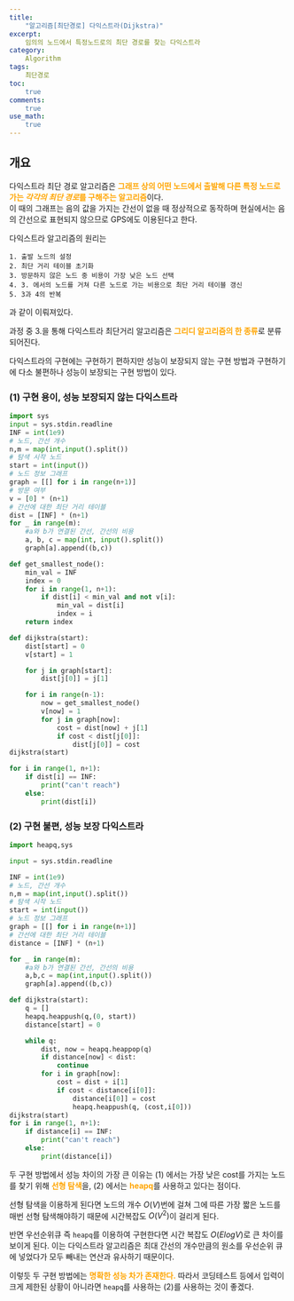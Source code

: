 ```yaml
---
title: 
    "알고리즘[최단경로] 다익스트라(Dijkstra)"
excerpt: 
    임의의 노드에서 특정노드로의 최단 경로를 찾는 다익스트라
category: 
    Algorithm
tags: 
    최단경로
toc: 
    true
comments: 
    true
use_math: 
    true
---
```


<style type = 'text/css'>
    .o{
    font-weight: bold;
    color:orange;
    }
</style>

## 개요  
다익스트라 최단 경로 알고리즘은 <span class ="o">그래프 상의 어떤 노드에서 출발해 다른 특정 노드로 가는 ***각각의 최단 경로***를 구해주는 알고리즘</span>이다.  
이 때의 그래프는 음의 값을 가지는 간선이 없을 때 정상적으로 동작하며 현실에서는 음의 간선으로 표현되지 않으므로 GPS에도 이용된다고 한다.  

다익스트라 알고리즘의 원리는  

    1. 출발 노드의 설정
    2. 최단 거리 테이블 초기화
    3. 방문하지 않은 노드 중 비용이 가장 낮은 노드 선택
    4. 3. 에서의 노드를 거쳐 다른 노드로 가는 비용으로 최단 거리 테이블 갱신
    5. 3과 4의 반복  

과 같이 이뤄져있다.  

과정 중 3.을 통해 다익스트라 최단거리 알고리즘은 <span class ="o">그리디 알고리즘의 한 종류</span>로 분류되어진다.
  
다익스트라의 구현에는 구현하기 편하지만 성능이 보장되지 않는 구현 방법과 구현하기에 다소 불편하나 성능이 보장되는 구현 방법이 있다.  

### (1) 구현 용이, 성능 보장되지 않는 다익스트라  
 
```python  
import sys
input = sys.stdin.readline
INF = int(1e9)
# 노드, 간선 개수
n,m = map(int,input().split())
# 탐색 시작 노드
start = int(input())
# 노드 정보 그래프
graph = [[] for i in range(n+1)]
# 방문 여부
v = [0] * (n+1)
# 간선에 대한 최단 거리 테이블
dist = [INF] * (n+1)
for _ in range(m):
    #a와 b가 연결된 간선, 간선의 비용
    a, b, c = map(int, input().split())
    graph[a].append((b,c))

def get_smallest_node():
    min_val = INF
    index = 0
    for i in range(1, n+1):
        if dist[i] < min_val and not v[i]:
            min_val = dist[i]
            index = i
    return index

def dijkstra(start):
    dist[start] = 0
    v[start] = 1

    for j in graph[start]:
        dist[j[0]] = j[1]

    for i in range(n-1):
        now = get_smallest_node()
        v[now] = 1
        for j in graph[now]:
            cost = dist[now] + j[1]
            if cost < dist[j[0]]:
                dist[j[0]] = cost
dijkstra(start)

for i in range(1, n+1):
    if dist[i] == INF:
        print("can't reach")
    else:
        print(dist[i])
```  

### (2) 구현 불편, 성능 보장 다익스트라  

```python  
import heapq,sys

input = sys.stdin.readline

INF = int(1e9)
# 노드, 간선 개수
n,m = map(int,input().split())
# 탐색 시작 노드
start = int(input())
# 노드 정보 그래프
graph = [[] for i in range(n+1)]
# 간선에 대한 최단 거리 테이블
distance = [INF] * (n+1)

for _ in range(m):
    #a와 b가 연결된 간선, 간선의 비용
    a,b,c = map(int,input().split())
    graph[a].append((b,c))

def dijkstra(start):
    q = []
    heapq.heappush(q,(0, start))
    distance[start] = 0

    while q:
        dist, now = heapq.heappop(q)
        if distance[now] < dist:
            continue
        for i in graph[now]:
            cost = dist + i[1]
            if cost < distance[i[0]]:
                distance[i[0]] = cost
                heapq.heappush(q, (cost,i[0]))
dijkstra(start)
for i in range(1, n+1):
    if distance[i] == INF:
        print("can't reach")
    else:
        print(distance[i])
```  
두 구현 방법에서 성능 차이의 가장 큰 이유는 (1) 에서는 가장 낮은 cost를 가지는 노드를 찾기 위해 <span class ="o"> 선형 탐색</span>을, (2) 에서는 <span class = "o">heapq</span>를 사용하고 있다는 점이다.  

선형 탐색을 이용하게 된다면 노드의 개수 $O(V)$번에 걸쳐 그에 따른 가장 짧은 노드를 매번 선형 탐색해야하기 때문에 시간복잡도 $O(V^2)$이 걸리게 된다.  

반면 우선순위큐 즉 `heapq`를 이용하여 구현한다면 시간 복잡도 $O(ElogV)$로 큰 차이를 보이게 된다. 이는 다익스트라 알고리즘은 최대 간선의 개수만큼의 원소를 우선순위 큐에 넣었다가 모두 빼내는 연산과 유사하기 때문이다.  

이렇듯 두 구현 방법에는 <span class = "o">명확한 성능 차가 존재한다.</span> 따라서 코딩테스트 등에서 입력이 크게 제한된 상황이 아니라면 `heapq`를 사용하는 (2)를 사용하는 것이 좋겠다.
    